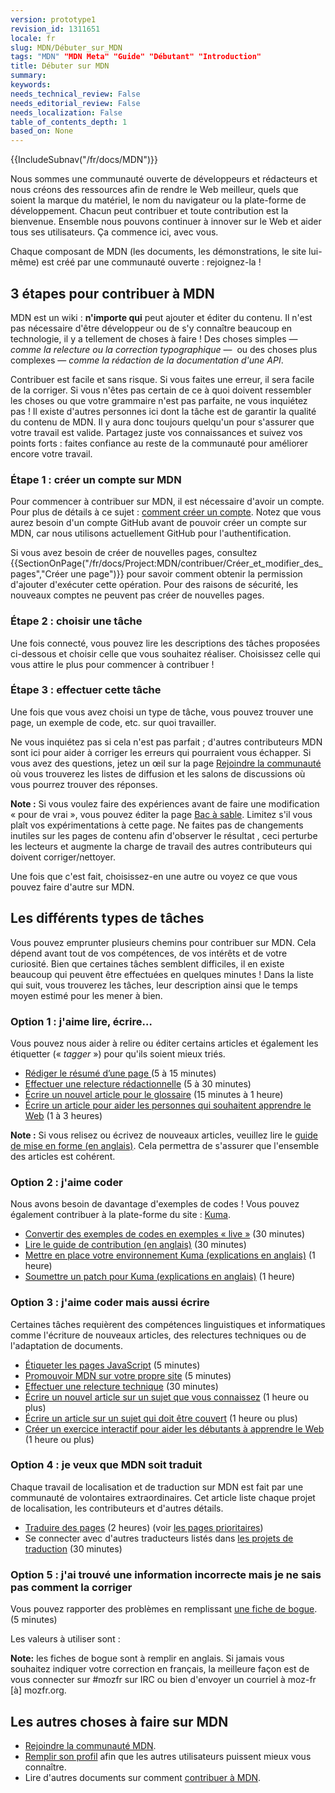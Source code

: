 ```yaml
---
version: prototype1
revision_id: 1311651
locale: fr
slug: MDN/Débuter_sur_MDN
tags: "MDN" "MDN Meta" "Guide" "Débutant" "Introduction"
title: Débuter sur MDN
summary: 
keywords: 
needs_technical_review: False
needs_editorial_review: False
needs_localization: False
table_of_contents_depth: 1
based_on: None
---
```

<div>{{IncludeSubnav("/fr/docs/MDN")}}</div>

<p>Nous sommes une communauté ouverte de développeurs et rédacteurs et nous créons des ressources afin de rendre le Web meilleur, quels que soient la marque du matériel, le nom du navigateur ou la plate-forme de développement. Chacun peut contribuer et toute contribution est la bienvenue. Ensemble&nbsp;nous pouvons continuer à innover sur le Web et aider tous ses utilisateurs. Ça commence ici, avec vous.</p>

<p>Chaque composant de MDN (les documents, les démonstrations, le site lui-même) est créé par une communauté ouverte&nbsp;: rejoignez-la !</p>

<h2 id="3_étapes_pour_contribuer_à_MDN">3 étapes pour contribuer à MDN</h2>

<p>MDN est un wiki :&nbsp;<strong>n'importe qui</strong> peut ajouter et éditer du contenu. Il n'est pas nécessaire d'être développeur ou de s'y connaître beaucoup en technologie, il y a tellement de choses à faire ! Des choses simples — <em>comme la relecture ou la correction typographique</em> —&nbsp; ou des choses plus complexes — <em>comme la rédaction de la documentation d'une API</em>.</p>

<p>Contribuer est facile et sans risque. Si vous faites une erreur, il sera facile de la corriger. Si vous n'êtes pas certain de ce à quoi doivent ressembler les choses&nbsp;ou que votre grammaire n'est pas parfaite, ne vous inquiétez pas&nbsp;! Il existe d'autres personnes ici dont la tâche est de garantir la qualité du contenu de MDN. Il y aura donc toujours quelqu'un pour s'assurer que votre travail est valide. Partagez juste vos connaissances et suivez vos points forts : faites confiance au reste de la communauté pour améliorer encore votre travail.</p>

<h3 id="Étape_1_créer_un_compte_sur_MDN">Étape 1 : créer un compte sur MDN</h3>

<p>Pour commencer à contribuer sur MDN, il est nécessaire d'avoir un compte. Pour plus de détails à ce sujet : <a href="/fr/docs/MDN/Contribute/Howto/Comment_créer_un_compte_sur_MDN">comment créer un compte</a>. Notez que vous aurez besoin d'un compte GitHub avant de pouvoir créer un compte sur MDN, car nous utilisons actuellement GitHub pour l'authentification.</p>

<p>Si vous avez besoin de créer de nouvelles pages, consultez {{SectionOnPage("/fr/docs/Project:MDN/contribuer/Créer_et_modifier_des_pages","Créer une page")}} pour savoir comment obtenir la permission d'ajouter d'exécuter cette opération. Pour des raisons de sécurité, les nouveaux comptes ne peuvent pas créer de nouvelles pages.</p>

<h3 id="Étape_2_choisir_une_tâche">Étape 2 : choisir une tâche</h3>

<p>Une fois connecté, vous pouvez lire les descriptions des tâches proposées ci-dessous et choisir celle que vous souhaitez réaliser. Choisissez celle qui vous attire le plus pour commencer à contribuer !</p>

<h3 id="Étape_3_effectuer_cette_tâche">Étape 3 : effectuer cette tâche</h3>

<p>Une fois que vous avez choisi un type de tâche, vous pouvez trouver une page, un exemple de code, etc. sur quoi travailler.</p>

<p>Ne vous inquiétez pas si cela n'est pas parfait&nbsp;; d'autres contributeurs MDN sont ici pour aider à corriger les erreurs qui pourraient vous échapper. Si vous avez des questions, jetez un œil sur la page <a href="/fr/docs/MDN/Rejoindre_la_communauté">Rejoindre la communauté</a> où vous trouverez les listes de diffusion et les salons de discussions où vous pourrez trouver des réponses.</p>

<div class="note">
<p><strong>Note :</strong> Si vous voulez faire des expériences avant de faire une modification «&nbsp;pour de vrai&nbsp;», vous pouvez éditer la page <a href="/fr/docs/Sandbox">Bac à sable</a>. Limitez s'il vous plaît vos expérimentations à cette page. Ne faites pas de changements inutiles sur les pages de contenu afin d'observer le résultat , ceci perturbe les lecteurs et augmente la charge de travail des autres contributeurs qui doivent corriger/nettoyer.</p>
</div>

<p>Une fois que c'est fait, choisissez-en une autre ou voyez ce que vous pouvez faire d'autre sur MDN.</p>

<h2 id="Les_différents_types_de_tâches">Les différents types de tâches</h2>

<p>Vous pouvez emprunter plusieurs chemins pour contribuer sur MDN. Cela dépend avant tout de vos compétences, de vos intérêts et de votre curiosité. Bien que certaines tâches semblent difficiles, il en existe beaucoup qui peuvent être effectuées en quelques minutes ! Dans la liste qui suit, vous trouverez les tâches, leur description ainsi que le temps moyen estimé pour les mener à bien.</p>

<h3 id="Option_1_j'aime_lire_écrire…">Option 1 : j'aime lire, écrire…</h3>

<p>Vous pouvez nous aider à relire ou éditer certains articles et également les étiquetter (« <em>tagger</em> ») pour qu'ils soient mieux triés.</p>

<ul>
 <li><a href="/fr/docs/MDN/Contribute/Howto/Set_the_summary_for_a_page">Rédiger le résumé d’une page </a>(5 à 15 minutes)</li>
 <li><a href="/fr/docs/MDN/Contribute/Howto/faire_relecture_redactionnelle">Effectuer une relecture rédactionnelle</a> (5 à 30 minutes)</li>
 <li><a href="/fr/docs/MDN/Contribute/Howto/Write_a_new_entry_in_the_Glossary">Écrire un nouvel article pour le glossaire</a> (15 minutes à 1 heure)</li>
 <li><a href="/fr/docs/MDN/Contribute/Howto/Write_an_article_to_help_learn_about_the_Web">Écrire un article pour aider les personnes qui souhaitent apprendre le Web</a> (1 à 3 heures)</li>
</ul>

<div class="note"><strong>Note :</strong> Si vous relisez ou écrivez de nouveaux articles, veuillez lire le <a href="/fr/docs/MDN/Contribute/Guidelines/Writing_style_guide">guide de mise en forme (en anglais)</a>. Cela permettra de s'assurer que l'ensemble des articles est cohérent.</div>

<h3 id="Option_2_j'aime_coder">Option 2 : j'aime coder</h3>

<p>Nous avons besoin de davantage d'exemples de codes ! Vous pouvez également contribuer à la plate-forme du site : <a href="https://github.com/mozilla/kuma">Kuma</a>.</p>

<ul>
 <li><a href="/fr/docs/MDN/Contribute/Howto/convertir_code_pour_etre_direct">Convertir des exemples de codes en exemples « live »</a> (30 minutes)</li>
 <li><a href="https://wiki.mozilla.org/Webdev/GetInvolved/developer.mozilla.org">Lire le guide de contribution (en anglais)</a> (30 minutes)</li>
 <li><a href="http://kuma.readthedocs.org/en/latest/installation.html">Mettre en place votre environnement Kuma (explications en anglais)</a> (1 heure)</li>
 <li><a href="https://github.com/mozilla/kuma#readme">Soumettre un patch pour Kuma (explications en anglais)</a> (1 heure)</li>
</ul>

<h3 id="Option_3_j'aime_coder_mais_aussi_écrire">Option 3 : j'aime coder mais aussi écrire</h3>

<p>Certaines tâches requièrent des compétences linguistiques et informatiques comme l'écriture de nouveaux articles, des relectures techniques ou de l'adaptation de documents.</p>

<ul>
 <li><a href="/fr/docs/MDN/Contribute/Howto/Étiquettes_pages_JavaScript">Étiqueter les pages JavaScript</a> (5 minutes)</li>
 <li><a href="/fr/docs/MDN/Promotion_de_MDN">Promouvoir MDN sur votre propre site</a> (5 minutes)</li>
 <li><a href="/fr/docs/MDN/Contribute/Howto/faire_relecture_technique">Effectuer une relecture technique</a> (30 minutes)</li>
 <li><a href="/fr/docs/Project:MDN/contribuer/Créer_et_modifier_des_pages#Cr.C3.A9er_une_nouvelle_page">Écrire un nouvel article sur un sujet que vous connaissez</a> (1 heure ou plus)</li>
 <li><a href="/fr/docs/Contribute_to_docs_that_are_currently_needed">Écrire un article sur un sujet qui doit être couvert</a> (1 heure ou plus)</li>
 <li><a href="/fr/docs/MDN/Contribute/Howto/Create_an_interactive_exercise_to_help_learning_the_web">Créer un exercice interactif pour aider les débutants à apprendre le Web</a> (1 heure ou plus)</li>
</ul>

<h3 id="Option_4_je_veux_que_MDN_soit_traduit">Option 4 : je veux que MDN soit traduit</h3>

<p>Chaque travail de localisation et de traduction sur MDN est fait par une communauté de volontaires extraordinaires. Cet article liste chaque projet de localisation, les contributeurs et d'autres détails.</p>

<ul>
 <li><a href="/fr/docs/MDN/Contribute/Localize/Translating_pages">Traduire des pages</a> (2 heures) (voir <a href="/fr/docs/MDN/Doc_status/l10nPriority">les pages prioritaires</a>)</li>
 <li>Se connecter avec d'autres traducteurs listés dans <a href="/fr/docs/Project:Projets_de_localisation">les projets de traduction</a> (30 minutes)</li>
</ul>

<h3 id="Option_5_j'ai_trouvé_une_information_incorrecte_mais_je_ne_sais_pas_comment_la_corriger">Option 5 : j'ai trouvé une information incorrecte mais je ne sais pas comment la corriger</h3>

<p>Vous pouvez rapporter des problèmes en remplissant <a class="external" href="https://bugzilla.mozilla.org/form.doc">une fiche de bogue</a>. (5 minutes)</p>

<p>Les valeurs à utiliser sont :</p>

<div class="note"><strong>Note:</strong> les fiches de bogue sont à remplir en anglais. Si jamais vous souhaitez indiquer votre correction en français, la meilleure façon est de vous connecter sur #mozfr sur IRC ou bien d'envoyer un courriel à moz-fr [à] mozfr.org.</div>

<h2 id="Les_autres_choses_à_faire_sur_MDN">Les autres choses à faire sur MDN</h2>

<ul>
 <li><a href="/fr/docs/MDN/Rejoindre_la_communauté">Rejoindre la communauté MDN</a>.</li>
 <li><a href="/fr/profile">Remplir son profil</a> afin que les autres utilisateurs puissent mieux vous connaître.</li>
 <li>Lire d'autres documents sur comment <a href="/fr/docs/MDN/Contribute">contribuer à MDN</a>.</li>
</ul>

